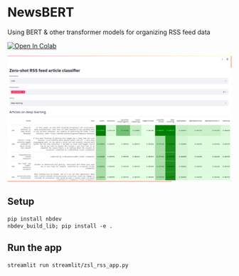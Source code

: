# NewsBERT 

Using BERT & other transformer models for organizing RSS feed data

[![Open In Colab](https://colab.research.google.com/assets/colab-badge.svg)](https://colab.research.google.com/drive/1o2Aitk5jtz9UdrhyfkYYEop2U5O3jqrj?usp=sharing)

![](docs/rss_zsl_app.png)

## Setup

```
pip install nbdev
nbdev_build_lib; pip install -e .
```

## Run the app

```
streamlit run streamlit/zsl_rss_app.py
```